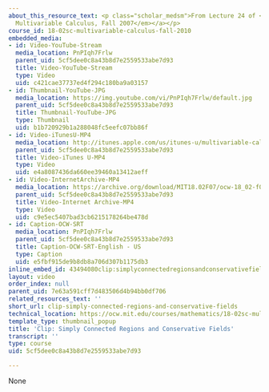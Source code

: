 ```yaml
---
about_this_resource_text: <p class="scholar_medsm">From Lecture 24 of <a href="http://ocw.mit.edu/courses/mathematics/18-02-multivariable-calculus-fall-2007/video-lectures/"><em>18.02
  Multivariable Calculus, Fall 2007</em></a></p>
course_id: 18-02sc-multivariable-calculus-fall-2010
embedded_media:
- id: Video-YouTube-Stream
  media_location: PnPIqh7Frlw
  parent_uid: 5cf5dee0c8a43b8d7e2559533abe7d93
  title: Video-YouTube-Stream
  type: Video
  uid: c421cae37737ed4f294c180ba9a03157
- id: Thumbnail-YouTube-JPG
  media_location: https://img.youtube.com/vi/PnPIqh7Frlw/default.jpg
  parent_uid: 5cf5dee0c8a43b8d7e2559533abe7d93
  title: Thumbnail-YouTube-JPG
  type: Thumbnail
  uid: b1b720929b1a288048fc5eefc07bb86f
- id: Video-iTunesU-MP4
  media_location: http://itunes.apple.com/us/itunes-u/multivariable-calculus-spring/id354869122
  parent_uid: 5cf5dee0c8a43b8d7e2559533abe7d93
  title: Video-iTunes U-MP4
  type: Video
  uid: e4a8087436da660ee39460a13412aeff
- id: Video-InternetArchive-MP4
  media_location: https://archive.org/download/MIT18.02F07/ocw-18_02-f07-lec24_300k.mp4
  parent_uid: 5cf5dee0c8a43b8d7e2559533abe7d93
  title: Video-Internet Archive-MP4
  type: Video
  uid: c9e5ec5407bad3cb6215178264be478d
- id: Caption-OCW-SRT
  media_location: PnPIqh7Frlw
  parent_uid: 5cf5dee0c8a43b8d7e2559533abe7d93
  title: Caption-OCW-SRT-English - US
  type: Caption
  uid: e5fbf915de9b8db8a706d307b1175db3
inline_embed_id: 43494080clip:simplyconnectedregionsandconservativefields48330595
layout: video
order_index: null
parent_uid: 7e63a591cff7d483506d4b94bb0df706
related_resources_text: ''
short_url: clip-simply-connected-regions-and-conservative-fields
technical_location: https://ocw.mit.edu/courses/mathematics/18-02sc-multivariable-calculus-fall-2010/3.-double-integrals-and-line-integrals-in-the-plane/part-c-greens-theorem/session-72-simply-connected-regions-and-conservative-fields/clip-simply-connected-regions-and-conservative-fields
template_type: thumbnail_popup
title: 'Clip: Simply Connected Regions and Conservative Fields'
transcript: ''
type: course
uid: 5cf5dee0c8a43b8d7e2559533abe7d93

---
```

None